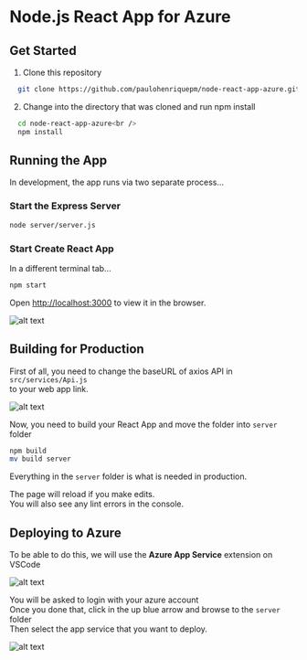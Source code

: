 # Node.js React App for Azure

## Get Started

1. Clone this repository

```bash
  git clone https://github.com/paulohenriquepm/node-react-app-azure.git
```
2. Change into the directory that was cloned and run npm install

```bash
  cd node-react-app-azure<br />
  npm install
```

## Running the App

In development, the app runs via two separate process...

### Start the Express Server

```bash
node server/server.js
```

### Start Create React App

In a different terminal tab...

```bash
npm start
```

Open [http://localhost:3000](http://localhost:3000) to view it in the browser.

![alt text](https://imgur.com/7wZ1YD7.png)

## Building for Production

First of all, you need to change the baseURL of axios API in `src/services/Api.js` <br />
to your web app link.

![alt text](https://imgur.com/cVVVOmM)

Now, you need to build your React App and move the folder into `server` folder

```bash
npm build
mv build server
```
Everything in the `server` folder is what is needed in production.

The page will reload if you make edits.<br />
You will also see any lint errors in the console.

## Deploying to Azure 

To be able to do this, we will use the **Azure App Service** extension on VSCode

![alt text](https://imgur.com/oiujxco)

You will be asked to login with your azure account <br />
Once you done that, click in the up blue arrow and browse to the `server` folder <br />
Then select the app service that you want to deploy.

![alt text](https://imgur.com/fAfrqYm)
